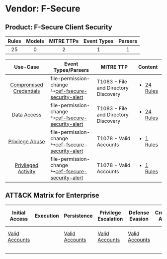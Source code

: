 Vendor: F-Secure
================
Product: F-Secure Client Security
---------------------------------
| Rules | Models | MITRE TTPs | Event Types | Parsers |
|:-----:|:------:|:----------:|:-----------:|:-------:|
|  25   |   0    |     2      |      1      |    1    |

|    Use-Case    | Event Types/Parsers    | MITRE TTP    | Content    |
|:----:| ---- | ---- | ---- |
| [Compromised Credentials](../../../UseCases/uc_compromised_credentials.md) |  file-permission-change<br> ↳[cef-fsecure-security-alert](Ps/pC_ceffsecuresecurityalert.md)<br> | T1083 - File and Directory Discovery<br> | [<ul><li>24 Rules</li></ul>](RM/r_m_f-secure_f-secure_client_security_Compromised_Credentials.md) |
|    [Data Access](../../../UseCases/uc_data_access.md)    |  file-permission-change<br> ↳[cef-fsecure-security-alert](Ps/pC_ceffsecuresecurityalert.md)<br> | T1083 - File and Directory Discovery<br> | [<ul><li>24 Rules</li></ul>](RM/r_m_f-secure_f-secure_client_security_Data_Access.md)    |
|         [Privilege Abuse](../../../UseCases/uc_privilege_abuse.md)         |  file-permission-change<br> ↳[cef-fsecure-security-alert](Ps/pC_ceffsecuresecurityalert.md)<br> | T1078 - Valid Accounts<br>    | [<ul><li>1 Rules</li></ul>](RM/r_m_f-secure_f-secure_client_security_Privilege_Abuse.md)          |
|     [Privileged Activity](../../../UseCases/uc_privileged_activity.md)     |  file-permission-change<br> ↳[cef-fsecure-security-alert](Ps/pC_ceffsecuresecurityalert.md)<br> | T1078 - Valid Accounts<br>    | [<ul><li>1 Rules</li></ul>](RM/r_m_f-secure_f-secure_client_security_Privileged_Activity.md)      |

ATT&CK Matrix for Enterprise
----------------------------
| Initial Access                                                      | Execution | Persistence                                                         | Privilege Escalation                                                | Defense Evasion                                                     | Credential Access | Discovery                                                                         | Lateral Movement | Collection | Command and Control | Exfiltration | Impact |
| ------------------------------------------------------------------- | --------- | ------------------------------------------------------------------- | ------------------------------------------------------------------- | ------------------------------------------------------------------- | ----------------- | --------------------------------------------------------------------------------- | ---------------- | ---------- | ------------------- | ------------ | ------ |
| [Valid Accounts](https://attack.mitre.org/techniques/T1078)<br><br> |           | [Valid Accounts](https://attack.mitre.org/techniques/T1078)<br><br> | [Valid Accounts](https://attack.mitre.org/techniques/T1078)<br><br> | [Valid Accounts](https://attack.mitre.org/techniques/T1078)<br><br> |                   | [File and Directory Discovery](https://attack.mitre.org/techniques/T1083)<br><br> |                  |            |                     |              |        |